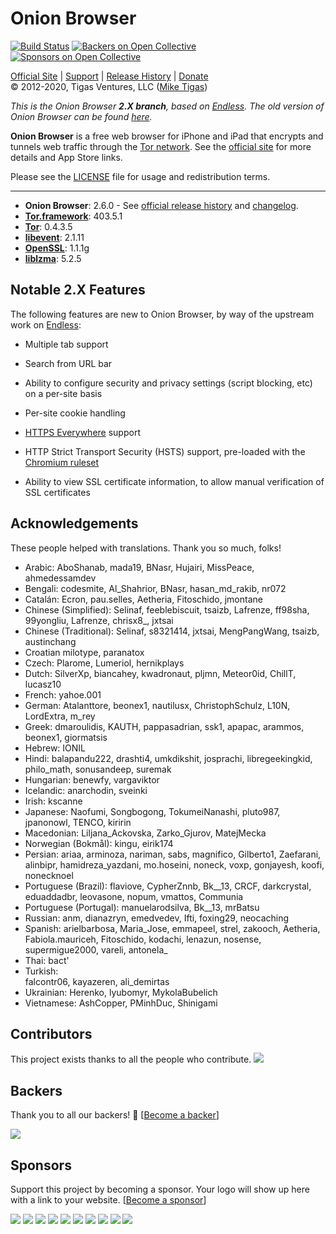 # Onion Browser

[![Build Status](https://travis-ci.org/OnionBrowser/OnionBrowser.svg?branch=2.X)](https://travis-ci.org/OnionBrowser/OnionBrowser) 
[![Backers on Open Collective](https://opencollective.com/OnionBrowser/backers/badge.svg)](#backers)
 [![Sponsors on Open Collective](https://opencollective.com/OnionBrowser/sponsors/badge.svg)](#sponsors) 
  
[Official Site][official] | [Support][help] | [Release History][releases] | [Donate][donate]  
&copy; 2012-2020, Tigas Ventures, LLC ([Mike Tigas][miketigas])

*This is the Onion Browser <strong>2.X branch</strong>, based on [Endless][endless]. The old version of Onion Browser can be found [here][1.X].*

**Onion Browser** is a free web browser for iPhone and iPad that encrypts and tunnels web traffic through the [Tor network][tor]. See the [official site][official] for more details and App Store links.

Please see the [LICENSE][license] file for usage and redistribution terms.

---

* **Onion Browser**: 2.6.0 - See [official release history][releases] and [changelog][changelog].
* **[Tor.framework][Tor.framework]**: 403.5.1
* **[Tor][tor]**: 0.4.3.5
* **[libevent][libevent]**: 2.1.11
* **[OpenSSL][openssl]**: 1.1.1g
* **[liblzma][liblzma]**: 5.2.5

[official]: https://onionbrowser.com/
[help]: https://github.com/OnionBrowser/OnionBrowser/wiki/Help
[releases]: https://github.com/OnionBrowser/OnionBrowser/releases
[changelog]: https://raw.github.com/OnionBrowser/OnionBrowser/2.X/CHANGES.txt
[donate]: https://onionbrowser.com/donate
[miketigas]: https://mike.tig.as/
[license]: https://github.com/OnionBrowser/OnionBrowser/blob/2.X/LICENSE
[Tor.framework]: https://github.com/iCepa/Tor.framework
[tor]: https://www.torproject.org/
[libevent]: http://libevent.org/
[openssl]: https://www.openssl.org/
[liblzma]: https://tukaani.org/xz/
[iobfs]: https://github.com/mtigas/iObfs
[endless]: https://github.com/jcs/endless
[1.X]: https://github.com/OnionBrowser/OnionBrowser/tree/1.X

## Notable 2.X Features

The following features are new to Onion Browser, by way of the upstream work on [Endless][endless]:

- Multiple tab support

- Search from URL bar

- Ability to configure security and privacy settings (script blocking, etc) on a per-site basis

- Per-site cookie handling

- [HTTPS Everywhere](https://www.eff.org/HTTPS-EVERYWHERE) support

- HTTP Strict Transport Security (HSTS) support, pre-loaded with the [Chromium ruleset](https://hstspreload.org/)

- Ability to view SSL certificate information, to allow manual verification of SSL certificates


## Acknowledgements

These people helped with translations. Thank you so much, folks!

- Arabic: 
  AboShanab, mada19, BNasr, Hujairi, MissPeace, ahmedessamdev
- Bengali: 
  codesmite, Al_Shahrior, BNasr, hasan_md_rakib, nr072
- Catalán: 
  Ecron, pau.selles, Aetheria, Fitoschido, jmontane
- Chinese (Simplified): 
  Selinaf, feeblebiscuit, tsaizb, Lafrenze, ff98sha, 99yongliu, Lafrenze, chrisx8_, jxtsai
- Chinese (Traditional): 
  Selinaf, s8321414, jxtsai, MengPangWang, tsaizb, austinchang
- Croatian
  milotype, paranatox
- Czech: 
  Plarome, Lumeriol, hernikplays
- Dutch: 
  SilverXp, biancahey, kwadronaut, pljmn, Meteor0id, ChillT, lucasz10
- French: 
  yahoe.001
- German: 
  Atalanttore, beonex1, nautilusx, ChristophSchulz, L10N, LordExtra, m_rey
- Greek: 
  dmaroulidis, KAUTH, pappasadrian, ssk1, apapac, arammos, beonex1, giormatsis
- Hebrew: 
  IONIL
- Hindi: 
  balapandu222, drashti4, umkdikshit, josprachi, libregeekingkid, philo_math, sonusandeep, suremak
- Hungarian: 
  benewfy, vargaviktor
- Icelandic: 
  anarchodin, sveinki
- Irish: 
  kscanne
- Japanese: 
  Naofumi, Songbogong, TokumeiNanashi, pluto987, jpanonowl, TENCO, kiririn
- Macedonian: 
  Liljana_Ackovska, Zarko_Gjurov, MatejMecka
- Norwegian (Bokmål): 
  kingu, eirik174
- Persian: 
  ariaa, arminoza, nariman, sabs, magnifico, Gilberto1, Zaefarani, alinbipr, hamidreza_yazdani, mo.hoseini, noneck, voxp, gonjayesh, koofi, nonecknoel
- Portuguese (Brazil): 
  flaviove, CypherZnnb, Bk__13, CRCF, darkcrystal, eduaddadbr, leovasone, nopum, vmattos, Communia
- Portuguese (Portugal): 
  manuelarodsilva,  Bk__13, mrBatsu
- Russian: 
  anm, dianazryn, emedvedev, Ifti, foxing29, neocaching
- Spanish: 
  arielbarbosa, Maria_Jose, emmapeel, strel, zakooch, Aetheria, Fabiola.mauriceh, Fitoschido, kodachi, lenazun, nosense, supermigue2000, vareli, antonela_
- Thai:
  bact'
- Turkish:  
  falcontr06, kayazeren, ali_demirtas
- Ukrainian: 
  Herenko, lyubomyr, MykolaBubelich
- Vietnamese: 
  AshCopper, PMinhDuc, Shinigami


## Contributors

This project exists thanks to all the people who contribute. 
<a href="https://github.com/OnionBrowser/OnionBrowser/graphs/contributors"><img src="https://opencollective.com/OnionBrowser/contributors.svg?width=890&button=false" /></a>


## Backers

Thank you to all our backers! 🙏 [[Become a backer](https://opencollective.com/OnionBrowser#backer)]

<a href="https://opencollective.com/OnionBrowser#backers" target="_blank"><img src="https://opencollective.com/OnionBrowser/backers.svg?width=890"></a>


## Sponsors

Support this project by becoming a sponsor. Your logo will show up here with a link to your website. [[Become a sponsor](https://opencollective.com/OnionBrowser#sponsor)]

<a href="https://opencollective.com/OnionBrowser/sponsor/0/website" target="_blank"><img src="https://opencollective.com/OnionBrowser/sponsor/0/avatar.svg"></a>
<a href="https://opencollective.com/OnionBrowser/sponsor/1/website" target="_blank"><img src="https://opencollective.com/OnionBrowser/sponsor/1/avatar.svg"></a>
<a href="https://opencollective.com/OnionBrowser/sponsor/2/website" target="_blank"><img src="https://opencollective.com/OnionBrowser/sponsor/2/avatar.svg"></a>
<a href="https://opencollective.com/OnionBrowser/sponsor/3/website" target="_blank"><img src="https://opencollective.com/OnionBrowser/sponsor/3/avatar.svg"></a>
<a href="https://opencollective.com/OnionBrowser/sponsor/4/website" target="_blank"><img src="https://opencollective.com/OnionBrowser/sponsor/4/avatar.svg"></a>
<a href="https://opencollective.com/OnionBrowser/sponsor/5/website" target="_blank"><img src="https://opencollective.com/OnionBrowser/sponsor/5/avatar.svg"></a>
<a href="https://opencollective.com/OnionBrowser/sponsor/6/website" target="_blank"><img src="https://opencollective.com/OnionBrowser/sponsor/6/avatar.svg"></a>
<a href="https://opencollective.com/OnionBrowser/sponsor/7/website" target="_blank"><img src="https://opencollective.com/OnionBrowser/sponsor/7/avatar.svg"></a>
<a href="https://opencollective.com/OnionBrowser/sponsor/8/website" target="_blank"><img src="https://opencollective.com/OnionBrowser/sponsor/8/avatar.svg"></a>
<a href="https://opencollective.com/OnionBrowser/sponsor/9/website" target="_blank"><img src="https://opencollective.com/OnionBrowser/sponsor/9/avatar.svg"></a>


